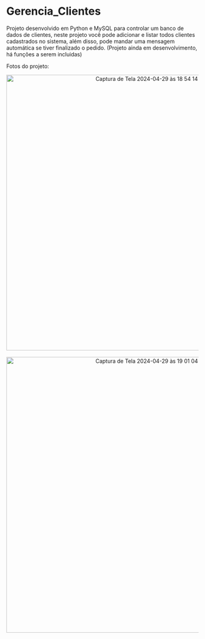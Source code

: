 # Gerencia_Clientes
 
Projeto desenvolvido em Python e MySQL para controlar um banco de dados de clientes, neste projeto você pode adicionar e listar todos clientes cadastrados no sistema, além disso, pode mandar uma mensagem automática se tiver finalizado o pedido. (Projeto ainda em desenvolvimento, há funções a serem incluidas)

Fotos do projeto:
<div align="center">
 <img width="720" alt="Captura de Tela 2024-04-29 às 18 54 14" src="https://github.com/MarcosMob/Gerencia_Clientes/assets/165196701/f4b40846-4cea-4dad-affb-0598e3b06745">
 <br><br>
 <img width="720" alt="Captura de Tela 2024-04-29 às 19 01 04" src="https://github.com/MarcosMob/Gerencia_Clientes/assets/165196701/c691671e-b15c-4bb6-b113-3cd9e6f97a80">
 <br><br>
</div>
